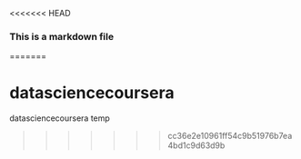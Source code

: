 <<<<<<< HEAD
### This is a markdown file
=======
# datasciencecoursera
datasciencecoursera temp
>>>>>>> cc36e2e10961ff54c9b51976b7ea4bd1c9d63d9b
